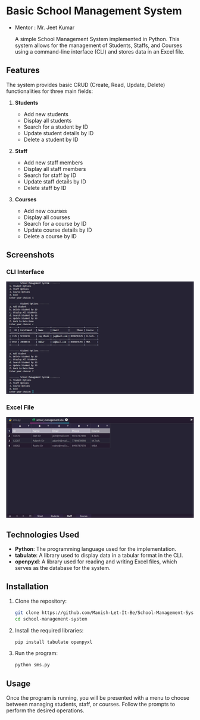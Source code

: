 # Basic School Management System
- Mentor : Mr. Jeet Kumar

   A simple School Management System implemented in Python. This system allows for the management of Students, Staffs, and Courses using a command-line interface (CLI) and stores data in an Excel file.

## Features

The system provides basic CRUD (Create, Read, Update, Delete) functionalities for three main fields:

1. **Students**
   - Add new students
   - Display all students
   - Search for a student by ID
   - Update student details by ID
   - Delete a student by ID

2. **Staff**
   - Add new staff members
   - Display all staff members
   - Search for staff by ID
   - Update staff details by ID
   - Delete staff by ID

3. **Courses**
   - Add new courses
   - Display all courses
   - Search for a course by ID
   - Update course details by ID
   - Delete a course by ID
  
## Screenshots

### CLI Interface
![CLI Interface](SMS.jpg)

### Excel File
![Excel File](SMSexcel.jpg)

## Technologies Used

- **Python**: The programming language used for the implementation.
- **tabulate**: A library used to display data in a tabular format in the CLI.
- **openpyxl**: A library used for reading and writing Excel files, which serves as the database for the system.

## Installation

1. Clone the repository:
   ```bash
   git clone https://github.com/Manish-Let-It-Be/School-Management-System.git
   cd school-management-system
   ```

2. Install the required libraries:
   ```bash
   pip install tabulate openpyxl
   ```

3. Run the program:
   ```bash
   python sms.py
   ```

## Usage

Once the program is running, you will be presented with a menu to choose between managing students, staff, or courses. Follow the prompts to perform the desired operations.
